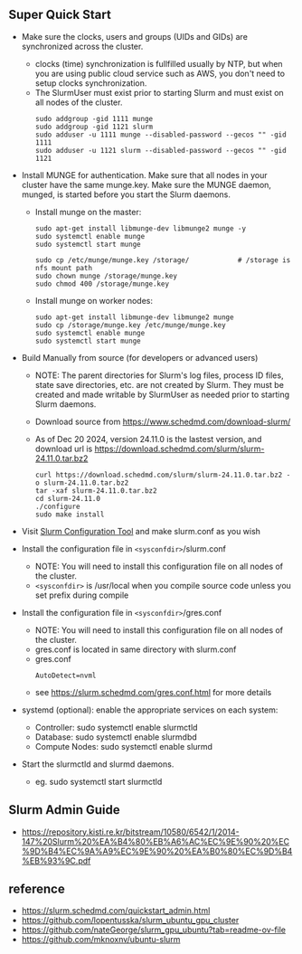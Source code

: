 
## Super Quick Start ##

* Make sure the clocks, users and groups (UIDs and GIDs) are synchronized across the cluster.
    * clocks (time) synchronization is fullfilled usually by NTP, but when you are using public cloud service such as AWS, you don't need to setup clocks synchronization.
    * The SlurmUser must exist prior to starting Slurm and must exist on all nodes of the cluster.
        ```
        sudo addgroup -gid 1111 munge
        sudo addgroup -gid 1121 slurm
        sudo adduser -u 1111 munge --disabled-password --gecos "" -gid 1111
        sudo adduser -u 1121 slurm --disabled-password --gecos "" -gid 1121
        ```  

* Install MUNGE for authentication. Make sure that all nodes in your cluster have the same munge.key. Make sure the MUNGE daemon, munged, is started before you start the Slurm daemons.
    * Install munge on the master:
        ```
        sudo apt-get install libmunge-dev libmunge2 munge -y
        sudo systemctl enable munge
        sudo systemctl start munge
        
        sudo cp /etc/munge/munge.key /storage/            # /storage is nfs mount path
        sudo chown munge /storage/munge.key
        sudo chmod 400 /storage/munge.key
        ```
    * Install munge on worker nodes:
        ```
        sudo apt-get install libmunge-dev libmunge2 munge
        sudo cp /storage/munge.key /etc/munge/munge.key
        sudo systemctl enable munge
        sudo systemctl start munge
        ```
  
* Build Manually from source (for developers or advanced users)
  * NOTE: The parent directories for Slurm's log files, process ID files, state save directories, etc. are not created by Slurm. They must be created and made writable by SlurmUser as needed prior to starting Slurm daemons.
  * Download source from https://www.schedmd.com/download-slurm/
  * As of Dec 20 2024, version 24.11.0 is the lastest version, and download url is https://download.schedmd.com/slurm/slurm-24.11.0.tar.bz2  

      ```
      curl https://download.schedmd.com/slurm/slurm-24.11.0.tar.bz2 -o slurm-24.11.0.tar.bz2
      tar -xaf slurm-24.11.0.tar.bz2
      cd slurm-24.11.0
      ./configure
      sudo make install
      ```

* Visit [Slurm Configuration Tool](https://slurm.schedmd.com/configurator.html) and make slurm.conf as you wish

* Install the configuration file in `<sysconfdir>`/slurm.conf
  * NOTE: You will need to install this configuration file on all nodes of the cluster.
  * `<sysconfdir>` is /usr/local when you compile source code unless you set prefix during compile

* Install the configuration file in `<sysconfdir>`/gres.conf
  * NOTE: You will need to install this configuration file on all nodes of the cluster.
  * gres.conf is located in same directory with slurm.conf
  * gres.conf
     ```
     AutoDetect=nvml
     ```
  * see https://slurm.schedmd.com/gres.conf.html for more details
  
* systemd (optional): enable the appropriate services on each system:
  * Controller: sudo systemctl enable slurmctld
  * Database: sudo systemctl enable slurmdbd
  * Compute Nodes: sudo systemctl enable slurmd

* Start the slurmctld and slurmd daemons.
  * eg. sudo systemctl start slurmctld

## Slurm Admin Guide ##

* https://repository.kisti.re.kr/bitstream/10580/6542/1/2014-147%20Slurm%20%EA%B4%80%EB%A6%AC%EC%9E%90%20%EC%9D%B4%EC%9A%A9%EC%9E%90%20%EA%B0%80%EC%9D%B4%EB%93%9C.pdf
 
## reference ##
* https://slurm.schedmd.com/quickstart_admin.html
* https://github.com/lopentusska/slurm_ubuntu_gpu_cluster
* https://github.com/nateGeorge/slurm_gpu_ubuntu?tab=readme-ov-file
* https://github.com/mknoxnv/ubuntu-slurm
